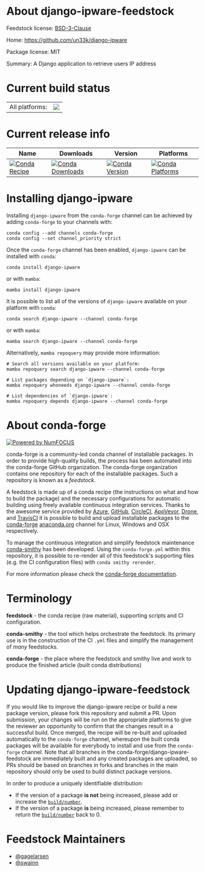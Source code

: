 About django-ipware-feedstock
=============================

Feedstock license: [BSD-3-Clause](https://github.com/conda-forge/django-ipware-feedstock/blob/main/LICENSE.txt)

Home: https://github.com/un33k/django-ipware

Package license: MIT

Summary: A Django application to retrieve users IP address

Current build status
====================


<table><tr><td>All platforms:</td>
    <td>
      <a href="https://dev.azure.com/conda-forge/feedstock-builds/_build/latest?definitionId=10668&branchName=main">
        <img src="https://dev.azure.com/conda-forge/feedstock-builds/_apis/build/status/django-ipware-feedstock?branchName=main">
      </a>
    </td>
  </tr>
</table>

Current release info
====================

| Name | Downloads | Version | Platforms |
| --- | --- | --- | --- |
| [![Conda Recipe](https://img.shields.io/badge/recipe-django--ipware-green.svg)](https://anaconda.org/conda-forge/django-ipware) | [![Conda Downloads](https://img.shields.io/conda/dn/conda-forge/django-ipware.svg)](https://anaconda.org/conda-forge/django-ipware) | [![Conda Version](https://img.shields.io/conda/vn/conda-forge/django-ipware.svg)](https://anaconda.org/conda-forge/django-ipware) | [![Conda Platforms](https://img.shields.io/conda/pn/conda-forge/django-ipware.svg)](https://anaconda.org/conda-forge/django-ipware) |

Installing django-ipware
========================

Installing `django-ipware` from the `conda-forge` channel can be achieved by adding `conda-forge` to your channels with:

```
conda config --add channels conda-forge
conda config --set channel_priority strict
```

Once the `conda-forge` channel has been enabled, `django-ipware` can be installed with `conda`:

```
conda install django-ipware
```

or with `mamba`:

```
mamba install django-ipware
```

It is possible to list all of the versions of `django-ipware` available on your platform with `conda`:

```
conda search django-ipware --channel conda-forge
```

or with `mamba`:

```
mamba search django-ipware --channel conda-forge
```

Alternatively, `mamba repoquery` may provide more information:

```
# Search all versions available on your platform:
mamba repoquery search django-ipware --channel conda-forge

# List packages depending on `django-ipware`:
mamba repoquery whoneeds django-ipware --channel conda-forge

# List dependencies of `django-ipware`:
mamba repoquery depends django-ipware --channel conda-forge
```


About conda-forge
=================

[![Powered by
NumFOCUS](https://img.shields.io/badge/powered%20by-NumFOCUS-orange.svg?style=flat&colorA=E1523D&colorB=007D8A)](https://numfocus.org)

conda-forge is a community-led conda channel of installable packages.
In order to provide high-quality builds, the process has been automated into the
conda-forge GitHub organization. The conda-forge organization contains one repository
for each of the installable packages. Such a repository is known as a *feedstock*.

A feedstock is made up of a conda recipe (the instructions on what and how to build
the package) and the necessary configurations for automatic building using freely
available continuous integration services. Thanks to the awesome service provided by
[Azure](https://azure.microsoft.com/en-us/services/devops/), [GitHub](https://github.com/),
[CircleCI](https://circleci.com/), [AppVeyor](https://www.appveyor.com/),
[Drone](https://cloud.drone.io/welcome), and [TravisCI](https://travis-ci.com/)
it is possible to build and upload installable packages to the
[conda-forge](https://anaconda.org/conda-forge) [anaconda.org](https://anaconda.org/)
channel for Linux, Windows and OSX respectively.

To manage the continuous integration and simplify feedstock maintenance
[conda-smithy](https://github.com/conda-forge/conda-smithy) has been developed.
Using the ``conda-forge.yml`` within this repository, it is possible to re-render all of
this feedstock's supporting files (e.g. the CI configuration files) with ``conda smithy rerender``.

For more information please check the [conda-forge documentation](https://conda-forge.org/docs/).

Terminology
===========

**feedstock** - the conda recipe (raw material), supporting scripts and CI configuration.

**conda-smithy** - the tool which helps orchestrate the feedstock.
                   Its primary use is in the construction of the CI ``.yml`` files
                   and simplify the management of *many* feedstocks.

**conda-forge** - the place where the feedstock and smithy live and work to
                  produce the finished article (built conda distributions)


Updating django-ipware-feedstock
================================

If you would like to improve the django-ipware recipe or build a new
package version, please fork this repository and submit a PR. Upon submission,
your changes will be run on the appropriate platforms to give the reviewer an
opportunity to confirm that the changes result in a successful build. Once
merged, the recipe will be re-built and uploaded automatically to the
`conda-forge` channel, whereupon the built conda packages will be available for
everybody to install and use from the `conda-forge` channel.
Note that all branches in the conda-forge/django-ipware-feedstock are
immediately built and any created packages are uploaded, so PRs should be based
on branches in forks and branches in the main repository should only be used to
build distinct package versions.

In order to produce a uniquely identifiable distribution:
 * If the version of a package **is not** being increased, please add or increase
   the [``build/number``](https://docs.conda.io/projects/conda-build/en/latest/resources/define-metadata.html#build-number-and-string).
 * If the version of a package **is** being increased, please remember to return
   the [``build/number``](https://docs.conda.io/projects/conda-build/en/latest/resources/define-metadata.html#build-number-and-string)
   back to 0.

Feedstock Maintainers
=====================

* [@gagelarsen](https://github.com/gagelarsen/)
* [@swainn](https://github.com/swainn/)

